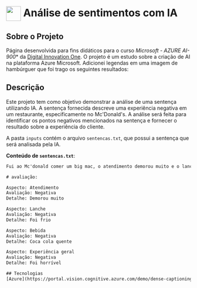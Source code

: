 <h1>
    <a href="https://www.dio.me/">
     <img align="center" width="40px" src="https://hermes.digitalinnovation.one/assets/diome/logo-minimized.png"></a>
    <span> Análise de sentimentos com IA</span>
</h1>

## Sobre o Projeto
Página desenvolvida para fins didáticos para o curso *Microsoft - AZURE AI-900** da [Digital Innovation One](https://www.dio.me/). O projeto é um estudo sobre a criação de AI na plataforma Azure Microsoft. Adicionei legendas em uma imagem de hambúrguer que foi trago os seguintes resultados:


## Descrição

Este projeto tem como objetivo demonstrar a análise de uma sentença utilizando IA. A sentença fornecida descreve uma experiência negativa em um restaurante, especificamente no Mc'Donald's. A análise será feita para identificar os pontos negativos mencionados na sentença e fornecer o resultado sobre a experiência do cliente.

A pasta `inputs` contém o arquivo `sentencas.txt`, que possui a sentença que será analisada pela IA.

**Conteúdo de `sentencas.txt`**:

```txt
Fui ao Mc'donald comer um big mac, o atendimento demorou muito e o lanche foi frio e a coca cola quente, foi horrivel.

# avaliação:

Aspecto: Atendimento
Avaliação: Negativa
Detalhe: Demorou muito

Aspecto: Lanche
Avaliação: Negativa
Detalhe: Foi frio

Aspecto: Bebida
Avaliação: Negativa
Detalhe: Coca cola quente

Aspecto: Experiência geral
Avaliação: Negativa
Detalhe: Foi horrível

## Tecnologias
[Azure](https://portal.vision.cognitive.azure.com/demo/dense-captioning)
